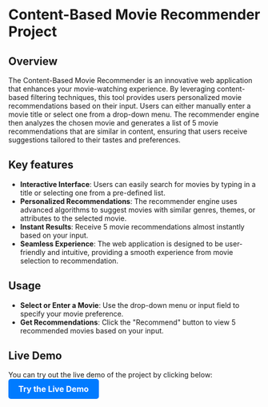 # Content-Based Movie Recommender Project
## Overview
The Content-Based Movie Recommender is an innovative web application that enhances your movie-watching experience. By leveraging content-based filtering techniques, this tool provides users personalized movie recommendations based on their input. Users can either manually enter a movie title or select one from a drop-down menu. The recommender engine then analyzes the chosen movie and generates a list of 5 movie recommendations that are similar in content, ensuring that users receive suggestions tailored to their tastes and preferences.
## Key features
* **Interactive Interface**: Users can easily search for movies by typing in a title or selecting one from a pre-defined list.
* **Personalized Recommendations**: The recommender engine uses advanced algorithms to suggest movies with similar genres, themes, or attributes to the selected movie.
* **Instant Results**: Receive 5 movie recommendations almost instantly based on your input.
* **Seamless Experience**: The web application is designed to be user-friendly and intuitive, providing a smooth experience from movie selection to recommendation.
## Usage
* **Select or Enter a Movie**: Use the drop-down menu or input field to specify your movie preference.
* **Get Recommendations**: Click the "Recommend" button to view 5 recommended movies based on your input.
## Live Demo
You can try out the live demo of the project by clicking below:
<a href="https://movierecommenderproject-4eg7nufupghirpvu4cmczy.streamlit.app/" style="display: inline-block; padding: 10px 20px; font-size: 16px; font-weight: bold; color: #fff; background-color: #007bff; border-radius: 5px; text-align: center; text-decoration: none;">Try the Live Demo</a>



